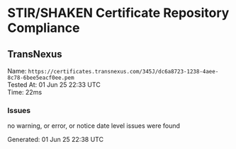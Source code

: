 # STIR/SHAKEN Certificate Repository Compliance

## TransNexus

Name: `https://certificates.transnexus.com/345J/dc6a8723-1238-4aee-8c78-6bee5eacf0ee.pem`\
Tested At: 01 Jun 25 22:33 UTC\
Time: 22ms

### Issues

no warning, or error, or notice date level issues were found

Generated: 01 Jun 25 22:38 UTC